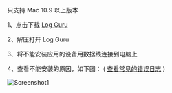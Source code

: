只支持 Mac 10.9 以上版本

1、点击下载 [Log Guru](https://github.com/FIRHQ/LogGuru/releases/download/v1.0/LogGuru-Mac-1.0.zip)

2、解压打开 Log Guru

3、将不能安装应用的设备用数据线连接到电脑上

4、查看不能安装的原因，如下图：  ( [查看常见的错误日志](http://blog.fir.im/logs/) )

![Screenshot1](http://firclub.qiniudn.com/FoTw_wa9SEIqYLV3crZKikzzMz5u)